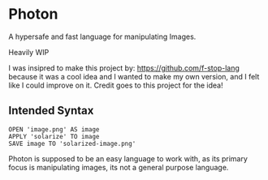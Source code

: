 # Photon
A hypersafe and fast language for manipulating Images.


Heavily WIP

I was insipred to make this project by: https://github.com/f-stop-lang because it was a cool idea and I wanted to make my own version, and I felt like I could improve on it. Credit goes to this project for the idea!


## Intended Syntax
```
OPEN 'image.png' AS image
APPLY 'solarize' TO image
SAVE image TO 'solarized-image.png'
```

Photon is supposed to be an easy language to work with, as its primary focus is manipulating images, its not a general purpose language.
